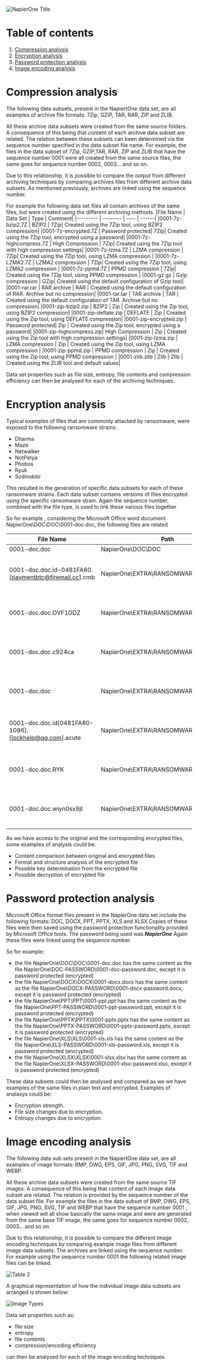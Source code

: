 ![NapierOne Title](img/NapierOne-title.jpg)
# Table of contents
1. [Compression analysis](#CompressionAnalysis)
2. [Encryption analysis](#EncryptionAnalysis)
3. [Password protection analysis](#PasswordProtectionAnalysis)
4. [Image encoding analysis](#ImageEncodingAnalysis)

# Compression analysis <a name="CompressionAnalysis"></a>
The following data subsets, present in the NapiertOne data set, are all examples of archive file formats: 7Zip, GZIP, TAR, RAR, ZIP and ZLIB.

All these archive data subsets were created from the same source folders. A consequence of this being that content of each archive data subset are related. The relation between these subsets can been determined via the sequence number specified in the data subset file name. For example,  the files in the data subset of 7Zip, GZIP,TAR, RAR, ZIP and ZLIB that have the sequence number 0001 were all created from the same source files, the same goes for sequence number 0002, 0003... and so on.

Due to this relationship, it is possible to compare the output from different archiving techniques by comparing archives files from different archive data subsets. As mentioned previously,  archives are linked using the sequence number.

For example the following data set files all contain archives of the same files, but were created using the different archiving methods.
|File Name | Data Set | Type | Comment|
|--------- | -------- | ---- | ------|
|0001-7z-bzip2.7Z         | BZIP2             | 7Zip| Created using the 7Zip tool, using BZIP2 compression|
|0001-7z-encrypted.7Z     | Password protected| 7Zip| Created using the 7Zip tool, encrypted using a password|
|0001-7z-highcompress.7Z  | High Compression  | 7Zip| Created using the 7Zip tool with high compression settings|
|0001-7z-lzma.7Z          | LZMA compression  | 7Zip| Created using the 7Zip tool, using LZMA compression |
|0001-7z-LZMA2.7Z         | LZMA2 compression | 7Zip| Created using the 7Zip tool, using LZMA2 compression |
|0001-7z-ppmd.7Z          | PPMD compression  | 7Zip| Created using the 7Zip tool, using PPMD compression |
|0001-gz.gz               | Gzip compression  | GZip| Created using the default configuration of Gzip tool|
|0001-rar.rar             | RAR archive       | RAR | Created using the default configuration of RAR. Archive but no compression|
|0001-tar.tar             | TAR archive       | TAR | Created using the default configuration of TAR. Archive but no compression|
|0001-zip-bzip2.zip       | BZIP2             | Zip | Created using the Zip tool, using BZIP2 compression|
|0001-zip-deflate.zip     | DEFLATE           | Zip | Created using the Zip tool, using DEFLATE compression|
|0001-zip-encrypted.zip   | Password protected| Zip | Created using the Zip tool, encrypted using a password|
|0001-zip-highcompress.zip| High Compression  | Zip | Created using the Zip tool with high compression settings|
|0001-zip-lzma.zip        | LZMA compression  | Zip | Created using the Zip tool, using LZMA compression |
|0001-zip-ppmd.zip        | PPMD compression  | Zip | Created using the Zip tool, using PPMD compression |
|0001-zlib.zlib           | Zlib              | Zlib | Created using the ZLIB tool and default values|

Data set properties such as file size, entropy, file contents and compression efficiency can then be analysed for each of the archiving techniques.


# Encryption analysis <a name="EncryptionAnalysis"></a>
Typical examples of files that are commonly attacked by ransomware, were exposed to the following ransomware strains:
- Dharma
- Maze
- Netwalker
- NotPetya
- Phobos
- Ryuk
- Sodinokibi

This resulted in the generation of specific data subsets for each of these ransomware strains. Each data subset contains versions of files encrypted using the specific ransomware strain. Again the sequence number, combined with the file type, is used to link these various files together

So for example , considering the Microsoft Office word document NapierOne\DOC\DOC\0001-doc.doc, the following files are related

|File Name | Path              |  Comment|
|--------- | --------          | ------|
|0001-doc.doc|NapierOne\DOC\DOC| Original file|
|0001-doc.doc.id-0481FA80.[paymentbtc@firemail.cc].cmb |NapierOne\EXTRA\RANSOMWARE\DHARMA    | File encrypted using the DHARMA ransomware|
|0001-doc.doc.OVF1GDZ                                  |NapierOne\EXTRA\RANSOMWARE\MAZE      | File encrypted using the MAZE ransomware|
|0001-doc.doc.c924ca                                   |NapierOne\EXTRA\RANSOMWARE\NETWALKER | File encrypted using the NETWALKER ransomware|
|0001-doc.doc                                          |NapierOne\EXTRA\RANSOMWARE\NOTPETYA  | File encrypted using the NOTPETYA ransomware|
|0001-doc.doc.id[0481FA80-1096].[lockhelp@qq.com].acute|NapierOne\EXTRA\RANSOMWARE\PHOBOS    | File encrypted using the PHOBOS ransomware|
|0001-doc.doc.RYK                                      |NapierOne\EXTRA\RANSOMWARE\RYUK      | File encrypted using the RYUK ransomware|
|0001-doc.doc.wiyn0sx9jt                               |NapierOne\EXTRA\RANSOMWARE\SODINOKIBI| File encrypted using the SODINOKIBI ransomware|

As we have access to the original and the corresponding encrypted files, some examples of analysis could be:
- Content comparison between original and encrypted files
- Format and structure analysis of the encrypted file
- Possible key determination from the encrypted file
- Possible decryption of encrypted file




# Password protection analysis <a name="PasswordProtectionAnalysis"></a>
Microsoft Office format files present in the NapierOne data set include the following formats: DOC, DOCX, PPT, PPTX, XLS and XLSX
Copies of these files were then saved using the password protection functionality provided by Microsoft Office tools. The password being used was ***NapierOne***
Again these files were linked using the sequence number.

So for example:
- the file NapierOne\DOC\DOC\0001-doc.doc has the same content as the file NapierOne\DOC-PASSWORD\0001-doc-password.doc, except it is password protected (encrypted)
- the file NapierOne\DOCX\DOCX\0001-docx.docx has the same content as the file NapierOne\DOCX-PASSWORD\0001-docx-password.docx, except it is password protected (encrypted)
- the file NapierOne\PPT\PPT\0001-ppt.ppt has the same content as the file NapierOne\PPT-PASSWORD\0001-ppt-password.ppt, except it is password protected (encrypted)
- the file NapierOne\PPTX\PPTX\0001-pptx.pptx has the same content as the file NapierOne\PPTX-PASSWORD\0001-pptx-password.pptx, except it is password protected (encrypted)
- the file NapierOne\XLS\XLS\0001-xls.xls has the same content as the file NapierOne\XLS-PASSWORD\0001-xls-password.xls, except it is password protected (encrypted)
- the file NapierOne\XLSX\XLSX\0001-xlsx.xlsx has the same content as the file NapierOne\XLSX-PASSWORD\0001-xlsx-password.xlsx, except it is password protected (encrypted)

These data subsets could then be analysed and compared as we we have examples of the same files in plain text and encrypted. Examples of analasys could be:
- Encryption strength.
- File size changes due to encryption.
- Entropy changes due to encryption.


# Image encoding analysis <a name="ImageEncodingAnalysis"></a>
The following data sub sets present in the NapiertOne data set, are all examples of image formats: BMP,  DWG, EPS, GIF, JPG, PNG, SVG, TIF and WEBP.

All these archive data subsets were created from the same source TIF images. A consequence of this being that content of each image data subset are related. The relation is provided by the sequence number of the data subset file. For example the files in the data subset of BMP,  DWG, EPS, GIF, JPG, PNG, SVG, TIF and WEBP that have the sequence number 0001 , when viewed will all show basically the same image and were are generated from the same base TIF image, the same goes for sequence number 0002, 0003... and so on.

Due to this relationship, it is possible to compare the different image encoding techniques by comparing example image files from different image data subsets. The archives are linked using the sequence number. For example using the sequence number 0001 the following related image files can be linked.

![Table 2](img/table2.jpg)

A graphical representation of how the individual image data subsets are arranged is shown below:

![Image Types](img/graphics.jpg)

Data set properties such as:
- file size
- entropy
- file contents
- compression/encoding efficiency 

can then be analysed for each of the image encoding techniques.
